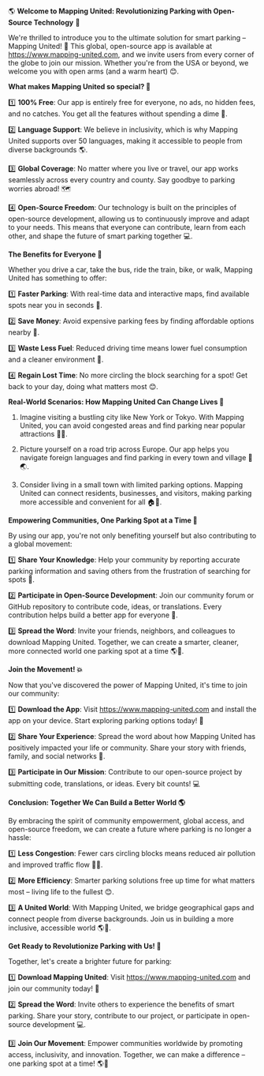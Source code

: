 🌎 **Welcome to Mapping United: Revolutionizing Parking with Open-Source Technology** 🚀

We're thrilled to introduce you to the ultimate solution for smart parking – Mapping United! 🌟 This global, open-source app is available at https://www.mapping-united.com, and we invite users from every corner of the globe to join our mission. Whether you're from the USA or beyond, we welcome you with open arms (and a warm heart) 😊.

**What makes Mapping United so special? 🤔**

1️⃣ **100% Free**: Our app is entirely free for everyone, no ads, no hidden fees, and no catches. You get all the features without spending a dime 💸.

2️⃣ **Language Support**: We believe in inclusivity, which is why Mapping United supports over 50 languages, making it accessible to people from diverse backgrounds 🌎.

3️⃣ **Global Coverage**: No matter where you live or travel, our app works seamlessly across every country and county. Say goodbye to parking worries abroad! 🗺️

4️⃣ **Open-Source Freedom**: Our technology is built on the principles of open-source development, allowing us to continuously improve and adapt to your needs. This means that everyone can contribute, learn from each other, and shape the future of smart parking together 💻.

**The Benefits for Everyone 🌈**

Whether you drive a car, take the bus, ride the train, bike, or walk, Mapping United has something to offer:

1️⃣ **Faster Parking**: With real-time data and interactive maps, find available spots near you in seconds 🔑.

2️⃣ **Save Money**: Avoid expensive parking fees by finding affordable options nearby 💸.

3️⃣ **Waste Less Fuel**: Reduced driving time means lower fuel consumption and a cleaner environment 🌿.

4️⃣ **Regain Lost Time**: No more circling the block searching for a spot! Get back to your day, doing what matters most 😊.

**Real-World Scenarios: How Mapping United Can Change Lives 🌟**

1. Imagine visiting a bustling city like New York or Tokyo. With Mapping United, you can avoid congested areas and find parking near popular attractions 🗽️🗼️.

2. Picture yourself on a road trip across Europe. Our app helps you navigate foreign languages and find parking in every town and village 🚐🌏.

3. Consider living in a small town with limited parking options. Mapping United can connect residents, businesses, and visitors, making parking more accessible and convenient for all 🏠💬.

**Empowering Communities, One Parking Spot at a Time 💪**

By using our app, you're not only benefiting yourself but also contributing to a global movement:

1️⃣ **Share Your Knowledge**: Help your community by reporting accurate parking information and saving others from the frustration of searching for spots 🔗.

2️⃣ **Participate in Open-Source Development**: Join our community forum or GitHub repository to contribute code, ideas, or translations. Every contribution helps build a better app for everyone 🤝.

3️⃣ **Spread the Word**: Invite your friends, neighbors, and colleagues to download Mapping United. Together, we can create a smarter, cleaner, more connected world one parking spot at a time 🌎👫.

**Join the Movement! 💥**

Now that you've discovered the power of Mapping United, it's time to join our community:

1️⃣ **Download the App**: Visit https://www.mapping-united.com and install the app on your device. Start exploring parking options today! 📲

2️⃣ **Share Your Experience**: Spread the word about how Mapping United has positively impacted your life or community. Share your story with friends, family, and social networks 📢.

3️⃣ **Participate in Our Mission**: Contribute to our open-source project by submitting code, translations, or ideas. Every bit counts! 💻

**Conclusion: Together We Can Build a Better World 🌎**

By embracing the spirit of community empowerment, global access, and open-source freedom, we can create a future where parking is no longer a hassle:

1️⃣ **Less Congestion**: Fewer cars circling blocks means reduced air pollution and improved traffic flow 🚗🔄.

2️⃣ **More Efficiency**: Smarter parking solutions free up time for what matters most – living life to the fullest 😊.

3️⃣ **A United World**: With Mapping United, we bridge geographical gaps and connect people from diverse backgrounds. Join us in building a more inclusive, accessible world 🌎👫.

**Get Ready to Revolutionize Parking with Us! 🚀**

Together, let's create a brighter future for parking:

1️⃣ **Download Mapping United**: Visit https://www.mapping-united.com and join our community today! 📲

2️⃣ **Spread the Word**: Invite others to experience the benefits of smart parking. Share your story, contribute to our project, or participate in open-source development 💻.

3️⃣ **Join Our Movement**: Empower communities worldwide by promoting access, inclusivity, and innovation. Together, we can make a difference – one parking spot at a time! 🌎💪